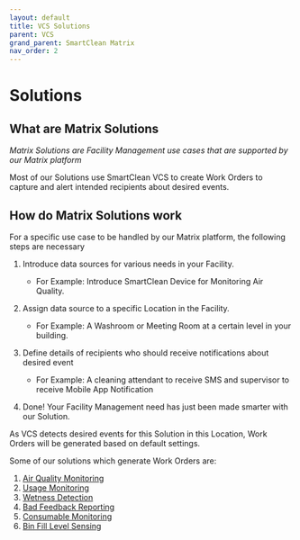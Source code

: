 ```yaml
---
layout: default
title: VCS Solutions
parent: VCS
grand_parent: SmartClean Matrix
nav_order: 2
---
```

# Solutions

## What are Matrix Solutions
*Matrix Solutions are Facility Management use cases that are supported by our Matrix platform*

Most of our Solutions use SmartClean VCS to create Work Orders to capture and alert intended recipients about 
desired events.

## How do Matrix Solutions work
For a specific use case to be handled by our Matrix platform, the following steps are necessary

1. Introduce data sources for various needs in your Facility.
   - For Example: Introduce SmartClean Device for Monitoring Air Quality.

2. Assign data source to a specific Location in the Facility.
   - For Example: A Washroom or Meeting Room at a certain level in your building.
   
3. Define details of recipients who should receive notifications about desired event
   - For Example: A cleaning attendant to receive SMS and supervisor to receive Mobile App Notification

4. Done! Your Facility Management need has just been made smarter with our Solution.

As VCS detects desired events for this Solution in this Location, Work Orders will be generated based on default settings.

Some of our solutions which generate Work Orders are:
1. [Air Quality Monitoring](/vcs_aq.html)
2. [Usage Monitoring](/vcs_pc.html)
3. [Wetness Detection]()
4. [Bad Feedback Reporting]()
5. [Consumable Monitoring]()
6. [Bin Fill Level Sensing]()